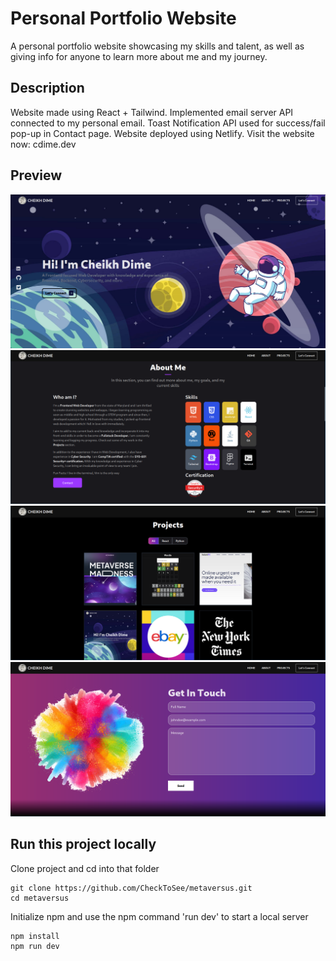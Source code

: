 # Personal Portfolio Website
A personal portfolio website showcasing my skills and talent, as well as giving info for anyone to learn more about me and my journey. 

## Description
Website made using React + Tailwind. Implemented email server API connected to my personal email. Toast Notification API used for success/fail pop-up in Contact page. Website deployed using Netlify. Visit the website now: cdime.dev

## Preview
![alt text](https://raw.githubusercontent.com/CheckToSee/personal-portfolio/main/src/assets/cdimehome.png)
![alt text](https://raw.githubusercontent.com/CheckToSee/personal-portfolio/main/src/assets/cdimeabout.png)
![alt text](https://raw.githubusercontent.com/CheckToSee/personal-portfolio/main/src/assets/cdimeprojects.png)
![alt text](https://raw.githubusercontent.com/CheckToSee/personal-portfolio/main/src/assets/cdimecontact.png)

## Run this project locally 
Clone project and cd into that folder
```
git clone https://github.com/CheckToSee/metaversus.git
cd metaversus
```

Initialize npm and use the npm command 'run dev' to start a local server

```
npm install
npm run dev 
```

